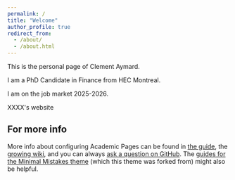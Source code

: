 ```yaml
---
permalink: /
title: "Welcome"
author_profile: true
redirect_from: 
  - /about/
  - /about.html
---
```


This is the personal page of Clement Aymard. 

I am a PhD Candidate in Finance from HEC Montreal. 

I am on the job market 2025-2026.

XXXX's website

For more info
------
More info about configuring Academic Pages can be found in [the guide](https://academicpages.github.io/markdown/), the [growing wiki](https://github.com/academicpages/academicpages.github.io/wiki), and you can always [ask a question on GitHub](https://github.com/academicpages/academicpages.github.io/discussions). The [guides for the Minimal Mistakes theme](https://mmistakes.github.io/minimal-mistakes/docs/configuration/) (which this theme was forked from) might also be helpful.
